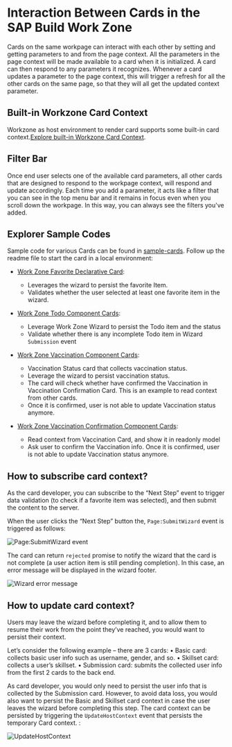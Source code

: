 # Interaction Between Cards in the SAP Build Work Zone

Cards on the same workpage can interact with each other by setting and getting parameters to and from the page context. All the parameters in the page context will be made available to a card when it is initialized. A card can then respond to any parameters it recognizes. Whenever a card updates a parameter to the page context, this will trigger a refresh for all the other cards on the same page, so that they will all get the updated context parameter.

## Built-in Workzone Card Context

Workzone as host environment to render card supports some built-in card context.[Explore built-in Workzone Card Context](../built-in-card-context/README.md).


## Filter Bar

Once end user selects one of the available card parameters, all other cards that are designed to respond to the workpage context, will respond and update accordingly. Each time you add a parameter, it acts like a filter that you can see in the top menu bar and it remains in focus even when you scroll down the workpage. In this way, you can always see the filters you've added.


## Explorer Sample Codes

Sample code for various Cards can be found in [sample-cards](./sample-cards/README.md). Follow up the readme file to start the card in a local environment:

* [Work Zone Favorite Declarative Card](./sample-cards/wz-favorite-card):
  - Leverages the wizard to persist the favorite Item.
  - Validates whether the user selected at least one favorite item in the wizard.

* [Work Zone Todo Component Cards](./sample-cards/wz-todo-card/):
  - Leverage Work Zone Wizard to persist the Todo item and the status
  - Validate whether there is any incomplete Todo item in Wizard `Submission` event

* [Work Zone Vaccination Component Cards](./sample-cards/wz-favorite-card):
  - Vaccination Status card that collects vaccination status.
  - Leverage the wizard to persist vaccination status.
  - The card will check whether have confirmed the Vaccination in Vaccination Confirmation Card. This is an example to read context from other cards.
  - Once it is confirmed, user is not able to update Vaccination status anymore.

* [Work Zone Vaccination Confirmation Component Cards](./sample-cards/wz-favorite-card):
  - Read context from Vaccination Card, and show it in readonly model
  - Ask user to confirm the Vaccination info. Once it is confirmed, user is not able to update Vaccination status anymore.



## How to subscribe card context?

As the card developer, you can subscribe to the “Next Step” event to trigger data validation (to check if a favorite item was selected), and then submit the content to the server.

When the user clicks the “Next Step” button the, `Page:SubmitWizard` event is triggered as follows:

![Page:SubmitWizard event](./images/submit-wizard.png)

The card can return `rejected` promise to notify the wizard that the card is not complete (a user action item is still pending completion). In this case, an error message will be displayed in the wizard footer.

![Wizard error message](./images/error-message.png)

## How to update card context?

Users may leave the wizard before completing it, and to allow them to resume their work from the point they’ve reached, you would want to persist their context.

Let’s consider the following example – there are 3 cards:
•	Basic card: collects basic user info such as username, gender, and so.
•	Skillset card: collects a user’s skillset.
•	Submission card: submits the collected user info from the first 2 cards to the back end.

As card developer, you would only need to persist the user info that is collected by the Submission card. However, to avoid data loss, you would also want to persist the Basic and Skillset card context in case the user leaves the wizard before completing this step.
The card context can be persisted by triggering the `UpdateHostContext` event that persists the temporary Card context.
:

![UpdateHostContext](./images/update-host-context.png)
